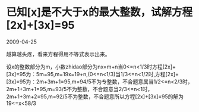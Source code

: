 # 已知[x]是不大于x的最大整数，试解方程[2x]+[3x]=95
2009-04-25


越算越头疼，看来方程得用不等式表示出来。


设x的整数部分为m，小数zhidao部分为nx=m+n当0<=n<1/3时方程[2x]+[3x]=95为：5m=95,m=19x=19+n,(0<=n<1/3)当1/3<=n<1/2时,方程[2x]+[3x]=95为：2m+3m+1=95,m=94/5不为专整数，不合题意属当1/2<=n<2/3时，2m+1+3m+1=95,m=93/5不为整数，不合题意当2/3<=n<1时，2m+1+3m+2=95,m=92/5不为整数，不合题意所以方程[2x]+[3x]=95的解为19<=x<58/3
